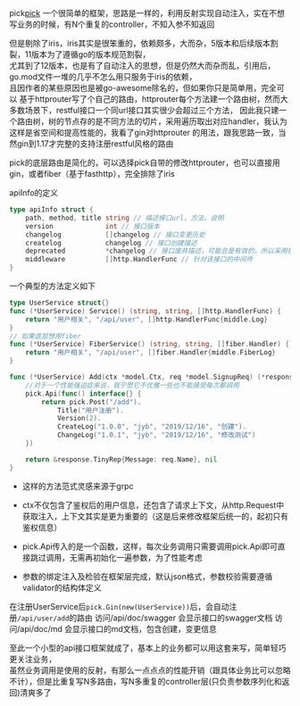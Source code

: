 pick[pick](https://github.com/hopeio/pick)
一个很简单的框架，思路是一样的，利用反射实现自动注入，实在不想写业务的时候，有N个重复的controller，不知入参不知返回

但是剔除了iris，iris其实是很笨重的，依赖颇多，大而杂，5版本和后续版本割裂，11版本为了遵循go的版本规范割裂，  
尤其到了12版本，也是有了自动注入的思想，但是仍然大而杂而乱，引用后，go.mod文件一堆的几乎不怎么用只服务于iris的依赖，  
且因作者的某些原因也是被go-awesome除名的，但如果你只是简单用，完全可以
基于httprouter写了个自己的路由，httprouter每个方法建一个路由树，然而大多数场景下，restful接口一个同url接口其实很少会超过三个方法，
因此我只建一个路由树，树的节点存的是不同方法的切片，采用遍历取出对应handler，我认为这样是省空间和提高性能的，我看了gin对httprouter
的用法，跟我思路一致，当然gin到1.17才完整的支持注册restful风格的路由



pick的底层路由是简化的，可以选择pick自带的修改httprouter，也可以直接用gin，或者fiber（基于fasthttp），完全排除了iris

apiInfo的定义
```go
type apiInfo struct {
	path, method, title string // 描述接口url，方法，说明
	version             int // 接口版本
	changelog           []changelog // 接口变更历史
	createlog           changelog // 接口创建描述
	deprecated          *changelog // 接口废弃描述，可能总是有效的，所以采用指针
	middleware          []http.HandlerFunc // 针对该接口的中间件
}
```
一个典型的方法定义如下
```go
type UserService struct{}
func (*UserService) Service() (string, string, []http.HandlerFunc) {
	return "用户相关", "/api/user", []http.HandlerFunc{middle.Log}
}
// 如果底层想用fiber
func (*UserService) FiberService() (string, string, []fiber.Handler) {
	return "用户相关", "/api/user", []fiber.Handler{middle.FiberLog}
}

func (*UserService) Add(ctx *model.Ctx, req *model.SignupReq) (*response.TinyRep, error) {
	//对于一个性能强迫症来说，我宁愿它不优雅一些也不能接受每次都调用
	pick.Api(func() interface{} {
		return pick.Post("/add").
			Title("用户注册").
			Version(2).
			CreateLog("1.0.0", "jyb", "2019/12/16", "创建").
			ChangeLog("1.0.1", "jyb", "2019/12/16", "修改测试")
	})

	return &response.TinyRep{Message: req.Name}, nil
}
```
- 这样的方法范式灵感来源于grpc

- ctx不仅包含了鉴权后的用户信息，还包含了请求上下文，从http.Request中获取注入，上下文其实是更为重要的（这是后来修改框架后统一的，起初只有鉴权信息）

- pick.Api传入的是一个函数，这样，每次业务调用只需要调用pick.Api即可直接跳过调用，无需再初始化一遍参数，为了性能考虑

- 参数的绑定注入及检验在框架层完成，默认json格式，参数校验需要遵循validator的结构体定义

在注册UserService后`pick.Gin(new(UserService))`后，会自动注册`/api/user/add`的路由
访问/api/doc/swagger 会显示接口的swagger文档
访问/api/doc/md 会显示接口的md文档，包含创建，变更信息

至此一个小型的api接口框架就成了，基本上的业务都可以用这套来写，简单轻巧更关注业务，  
虽然业务调用是使用的反射，有那么一点点点的性能开销（跟具体业务比可以忽略不计），但是比重复写N多路由，写N多重复的controller层(只负责参数序列化和返回)清爽多了
